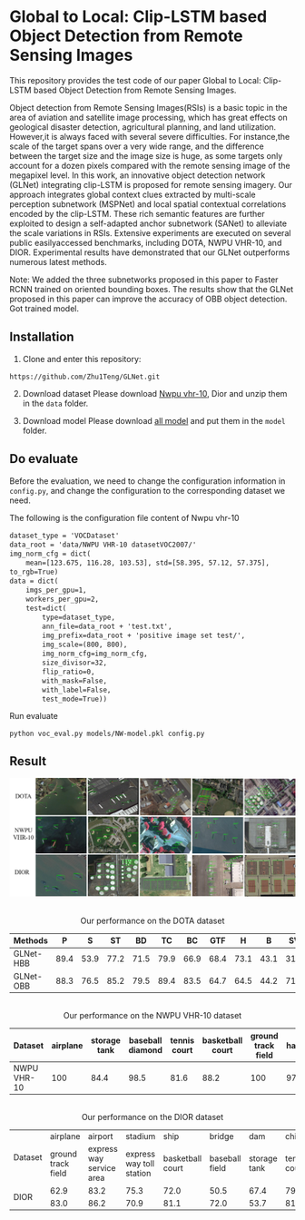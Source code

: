 # Global to Local: Clip-LSTM based Object Detection from Remote Sensing Images


This repository provides the test code of our paper Global to Local: Clip-LSTM based Object Detection from Remote Sensing Images.


Object detection from Remote Sensing Images(RSIs) is a basic topic in the area of aviation and satellite image processing, which has great effects on geological disaster detection, agricultural planning, and land utilization. However,it is always faced with several severe difficulties. For instance,the scale of the target spans over a very wide range, and the difference between the target size and the image size is huge, as some targets only account for a dozen pixels compared with the remote sensing image of the megapixel level. In this work, an innovative object detection network (GLNet) integrating clip-LSTM is proposed for remote sensing imagery. Our approach integrates global context clues extracted by multi-scale perception subnetwork (MSPNet) and local spatial contextual correlations encoded by the clip-LSTM. These rich semantic features are further exploited to design a self-adapted anchor subnetwork (SANet) to alleviate the scale variations in RSIs. Extensive experiments are executed on several public easilyaccessed benchmarks, including DOTA, NWPU VHR-10, and
DIOR. Experimental results have demonstrated that our GLNet outperforms numerous latest methods.

Note: We added the three subnetworks proposed in this paper to Faster RCNN trained on oriented bounding boxes. The results show that the GLNet proposed in this paper can improve the accuracy of OBB object detection. Got trained model. 

## Installation

1. Clone and enter this repository:

```
https://github.com/Zhu1Teng/GLNet.git
```

2. Download dataset
    Please download [Nwpu vhr-10](https://drive.google.com/file/d/1kcihENWlcEwTV0tXYLEjrjS1YhE-BaWy/view?usp=sharing), Dior and unzip them in the `data` folder.

3. Download model
    Please download [all model](https://drive.google.com/drive/folders/1NkaYV5wo_9jlONgJwQi0sy82XuVfXzV6?usp=sharing) and put them in the `model` folder.

## Do evaluate

Before the evaluation, we need to change the configuration information in `config.py`, and change the configuration  to the corresponding dataset we need.

The following is the configuration file content of Nwpu vhr-10

```
dataset_type = 'VOCDataset'
data_root = 'data/NWPU VHR-10 datasetVOC2007/'
img_norm_cfg = dict(
    mean=[123.675, 116.28, 103.53], std=[58.395, 57.12, 57.375], to_rgb=True)
data = dict(
    imgs_per_gpu=1,
    workers_per_gpu=2,
    test=dict(
        type=dataset_type,
        ann_file=data_root + 'test.txt',
        img_prefix=data_root + 'positive image set test/',
        img_scale=(800, 800),
        img_norm_cfg=img_norm_cfg,
        size_divisor=32,
        flip_ratio=0,
        with_mask=False,
        with_label=False,
        test_mode=True))
```

Run evaluate

```
python voc_eval.py models/NW-model.pkl config.py
```

## Result

![](image/result.png)

<br />
<center>Our performance on the DOTA dataset</center>

|Methods| P | S | ST | BD | TC | BC | GTF | H | B | SV | LV | SBF | RA | SP | HC | MAP|
| ---- | ---- | ---- | ---- | ---- | ---- | ---- | ---- | ---- | ---- | ---- |---- | ---- | ---- | ---- | ---- | ---- | 
|GLNet-HBB | 89.4 | 53.9 | 77.2 |71.5 | 79.9 | 66.9 | 68.4 | 73.1 | 43.1 | 31.9 | 52.5 | 74.1 | 64.6 | 59.2 |74.0 |65.3| 
|GLNet-OBB | 88.3 | 76.5 | 85.2 | 79.5 | 89.4 | 83.5 | 64.7 | 64.5| 44.2 | 71.0 | 70.8 | 53.4 | 66.0 | 67.0 | 57.1 | 70.8 |

<br />

<center>Our performance on the NWPU VHR-10 dataset</center>

|Dataset    | airplane | storage tank | baseball diamond | tennis court | basketball court | ground track field | harbor | bridge | vehicle | shi | mAP|
|  ----      | ----    | ----         | ----             | ----         |             ---- |               ---- | ----   | ----   | ----    | ----| ---- |
| NWPU VHR-10|100      | 84.4         | 98.5           | 81.6              | 88.2          | 100                | 97.2   | 88.4  | 90.9  | 88.7 | 91.8 |


<br />


<center>Our performance on the DIOR dataset</center>
<table>
	<tr>
	    <td rowspan="2">Dataset</td>
	    <td>airplane</td>
	    <td>airport</td>
	    <td>stadium</td>
	    <td>ship</td>
	    <td>bridge</td>
	    <td>dam</td>
	    <td>chimney</td>
	    <td>harbor</td>
	    <td>overpass</td>
	    <td>vehicle</td>
	    <td rowspan="2">MAP</td>  
	</tr >
	<tr >
	    <td>ground track field</td>
	    <td>express way service area</td>
	    <td>express way toll station</td>
	    <td>basketball court</td>
	    <td>baseball field</td>
	    <td>storage tank</td>
	    <td>tennis court</td>
	    <td>train station</td>
	    <td>golf course</td>
	    <td>wind mill</td>
	</tr>
	<tr>
	    <td rowspan="2">DIOR</td>
	    <td>62.9</td>
	    <td>83.2</td>
	    <td>75.3</td>
	    <td>72.0</td>
	    <td>50.5</td>
	    <td>67.4</td>
	    <td>79.3</td>
	    <td>51.8</td>
	    <td>62.6</td>
	    <td>43.4</td>
	    <td rowspan="2">70.7</td>
	</tr>
	<tr>
	    <td>83.0</td>
	    <td>86.2</td>
	    <td>70.9</td>
	    <td>81.1</td>
	    <td>72.0</td>
	    <td>53.7</td>
	    <td>81.3</td>
	    <td>65.5</td>
	    <td>81.8</td>
	    <td></td>
	</tr>
</table>

<br />


